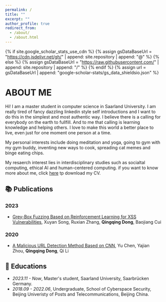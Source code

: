 ```yaml
---
permalink: /
title: ""
excerpt: ""
author_profile: true
redirect_from: 
  - /about/
  - /about.html
---
```


{% if site.google_scholar_stats_use_cdn %}
{% assign gsDataBaseUrl = "https://cdn.jsdelivr.net/gh/" | append: site.repository | append: "@" %}
{% else %}
{% assign gsDataBaseUrl = "https://raw.githubusercontent.com/" | append: site.repository | append: "/" %}
{% endif %}
{% assign url = gsDataBaseUrl | append: "google-scholar-stats/gs_data_shieldsio.json" %}

<span class='anchor' id='about-me'></span>

# ABOUT ME

Hi! I am a master student in computer science in Saarland University. I am really tired of fancy dazzling linkedin style self introductions and I want to do this in the simplest and most authentic way. I believe there is a calling for everybody on the earth to fullfill. And to me that calling is learning knowledge and helping others. I love to make this world a better place to live, even just for one moment one person at a time. 

My personal interests include doing meditation and yoga, going to gym with my gym buddy, inventing new ways to cook, spreading cat memes and binge eating chips.

My resaerch interest lies in interdisciplinary studies such as socialtal computing, ethical AI and human-centered computing. if you want to know more about me, click [here](./docs/CV.pdf) tp download my CV.

## 📚 Publications

### 2023
- [Grey-Box Fuzzing Based on Reinforcement Learning for XSS Vulnerabilities](https://www.mdpi.com/2076-3417/13/4/2482), Xuyan Song, Ruxian Zhang, **Qingqing Dong**, Baojiang Cui
  
### 2020
- [A Malicious URL Detection Method Based on CNN](https://ieeexplore.ieee.org/abstract/document/9339761), Yu Chen, Yajian Zhou, **Qingqing Dong**, Qi Li

## 📖 Educations
- *2023.11 - Now*, Master's student, Saarland University, Saarbrücken Germany.
- *2018.09 - 2022.06*, Undergraduate, School of Cyberspace Security, Beijing Univeristy of Posts and Telecommunications, Beijing China.
